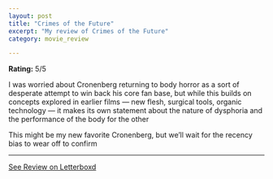 ```yaml
---
layout: post
title: "Crimes of the Future"
excerpt: "My review of Crimes of the Future"
category: movie_review

---
```


**Rating:** 5/5

I was worried about Cronenberg returning to body horror as a sort of desperate attempt to win back his core fan base, but while this builds on concepts explored in earlier films — new flesh, surgical tools, organic technology — it makes its own statement about the nature of dysphoria and the performance of the body for the other

This might be my new favorite Cronenberg, but we’ll wait for the recency bias to wear off to confirm

<hr>

[See Review on Letterboxd](https://boxd.it/3r7tPj)
